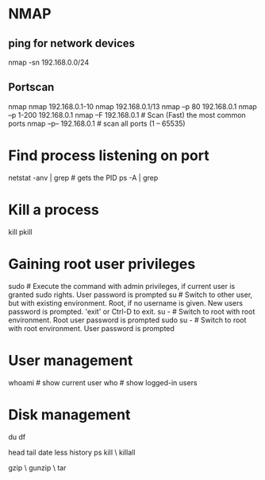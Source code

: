 # NMAP
## ping for network devices
nmap -sn 192.168.0.0/24

## Portscan
nmap <url>
nmap 192.168.0.1-10
nmap 192.168.0.1/13
nmap –p 80 192.168.0.1
nmap –p 1-200 192.168.0.1
nmap –F 192.168.0.1  # Scan (Fast) the most common ports
nmap –p– 192.168.0.1  # scan all ports (1 – 65535)

# Find process listening on port
netstat -anv | grep <port>  # gets the PID
ps -A | grep <pid>

# Kill a process
kill <pid>
pkill <pname>

# Gaining root user privileges
sudo <command>  # Execute the command with admin privileges, if current user is granted sudo rights. User password is prompted
su <username>  # Switch to other user, but with existing environment. Root, if no username is given. New users password is prompted. 'exit' or Ctrl-D to exit.
su -  # Switch to root with root environment. Root user password is prompted
sudo su -  # Switch to root with root environment. User password is prompted

# User management
whoami  # show current user
who  # show logged-in users

# Disk management
du
df

head
tail
date
less
history
ps
kill \ killall

gzip \ gunzip \ tar